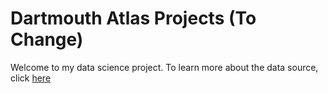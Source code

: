 # Dartmouth Atlas Projects (To Change)
 
Welcome to my data science project. To learn more about the data source, click [here](https://docs.google.com/document/d/1hwFLOSN98Ddc1vYaEw_eaPAmTVKeepFgThjTddQxQdQ/edit?usp=sharing)